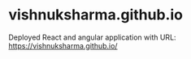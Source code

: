 # vishnuksharma.github.io
Deployed React and angular application with URL: https://vishnuksharma.github.io/ 
